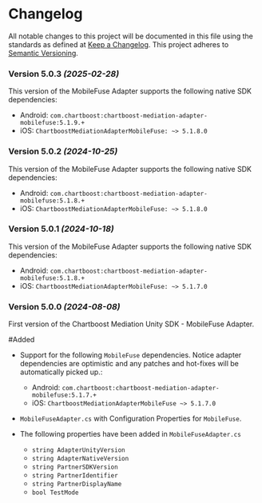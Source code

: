 # Changelog
All notable changes to this project will be documented in this file using the standards as defined at [Keep a Changelog](https://keepachangelog.com/en/1.0.0/). This project adheres to [Semantic Versioning](https://semver.org/spec/v2.0.0).

### Version 5.0.3 *(2025-02-28)*
This version of the MobileFuse Adapter supports the following native SDK dependencies:
  * Android: `com.chartboost:chartboost-mediation-adapter-mobilefuse:5.1.9.+`
  * iOS: `ChartboostMediationAdapterMobileFuse: ~> 5.1.8.0`

### Version 5.0.2 *(2024-10-25)*
This version of the MobileFuse Adapter supports the following native SDK dependencies:
  * Android: `com.chartboost:chartboost-mediation-adapter-mobilefuse:5.1.8.+`
  * iOS: `ChartboostMediationAdapterMobileFuse: ~> 5.1.8.0`

### Version 5.0.1 *(2024-10-18)*
This version of the MobileFuse Adapter supports the following native SDK dependencies:
  * Android: `com.chartboost:chartboost-mediation-adapter-mobilefuse:5.1.8.+`
  * iOS: `ChartboostMediationAdapterMobileFuse: ~> 5.1.7.0`

### Version 5.0.0 *(2024-08-08)*

First version of the Chartboost Mediation Unity SDK - MobileFuse Adapter.

#Added
- Support for the following `MobileFuse` dependencies. Notice adapter dependencies are optimistic and any patches and hot-fixes will be automatically picked up.:
    * Android: `com.chartboost:chartboost-mediation-adapter-mobilefuse:5.1.7.+`
    * iOS: `ChartboostMediationAdapterMobileFuse ~> 5.1.7.0`
    
- `MobileFuseAdapter.cs` with Configuration Properties for `MobileFuse`.
- The following properties have been added in `MobileFuseAdapter.cs`
    * `string AdapterUnityVersion`
    * `string AdapterNativeVersion`
    * `string PartnerSDKVersion`
    * `string PartnerIdentifier`
    * `string PartnerDisplayName`
    * `bool TestMode`
